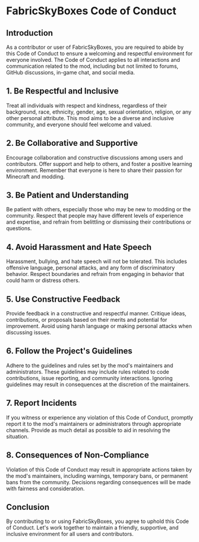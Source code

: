 # FabricSkyBoxes Code of Conduct

## Introduction

As a contributor or user of FabricSkyBoxes, you are required to abide by this Code of Conduct to ensure a welcoming and respectful environment for everyone involved. The Code of Conduct applies to all interactions and communication related to the mod, including but not limited to forums, GitHub discussions, in-game chat, and social media.

## 1. Be Respectful and Inclusive

Treat all individuals with respect and kindness, regardless of their background, race, ethnicity, gender, age, sexual orientation, religion, or any other personal attribute. This mod aims to be a diverse and inclusive community, and everyone should feel welcome and valued.

## 2. Be Collaborative and Supportive

Encourage collaboration and constructive discussions among users and contributors. Offer support and help to others, and foster a positive learning environment. Remember that everyone is here to share their passion for Minecraft and modding.

## 3. Be Patient and Understanding

Be patient with others, especially those who may be new to modding or the community. Respect that people may have different levels of experience and expertise, and refrain from belittling or dismissing their contributions or questions.

## 4. Avoid Harassment and Hate Speech

Harassment, bullying, and hate speech will not be tolerated. This includes offensive language, personal attacks, and any form of discriminatory behavior. Respect boundaries and refrain from engaging in behavior that could harm or distress others.

## 5. Use Constructive Feedback

Provide feedback in a constructive and respectful manner. Critique ideas, contributions, or proposals based on their merits and potential for improvement. Avoid using harsh language or making personal attacks when discussing issues.

## 6. Follow the Project's Guidelines

Adhere to the guidelines and rules set by the mod's maintainers and administrators. These guidelines may include rules related to code contributions, issue reporting, and community interactions. Ignoring guidelines may result in consequences at the discretion of the maintainers.

## 7. Report Incidents

If you witness or experience any violation of this Code of Conduct, promptly report it to the mod's maintainers or administrators through appropriate channels. Provide as much detail as possible to aid in resolving the situation.

## 8. Consequences of Non-Compliance

Violation of this Code of Conduct may result in appropriate actions taken by the mod's maintainers, including warnings, temporary bans, or permanent bans from the community. Decisions regarding consequences will be made with fairness and consideration.

## Conclusion

By contributing to or using FabricSkyBoxes, you agree to uphold this Code of Conduct. Let's work together to maintain a friendly, supportive, and inclusive environment for all users and contributors.